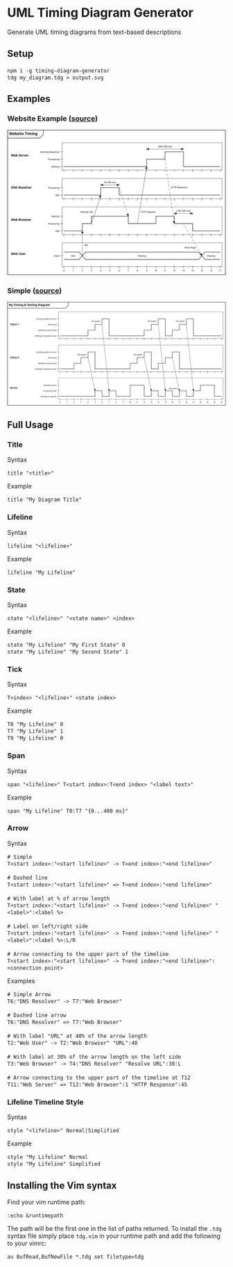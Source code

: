# UML Timing Diagram Generator
Generate UML timing diagrams from text-based descriptions

## Setup
```
npm i -g timing-diagram-generator
tdg my_diagram.tdg > output.svg
```

## Examples
### Website Example ([source](/examples/2-website.tdg))
![Simple](./examples/2-website.svg)
### Simple ([source](/examples/1-simple.tdg))
![Simple](./examples/1-simple.svg)

## Full Usage

### Title
Syntax
```
title "<title>"
```
Example
```
title "My Diagram Title"
```

### Lifeline
Syntax
```
lifeline "<lifeline>"
```
Example
```
lifeline "My Lifeline"
```

### State
Syntax
```
state "<lifeline>" "<state name>" <index>
```
Example
```
state "My Lifeline" "My First State" 0
state "My Lifeline" "My Second State" 1
```

### Tick
Syntax
```
T<index> "<lifeline>" <state index>
```
Example
```
T0 "My Lifeline" 0
T7 "My Lifeline" 1
T9 "My Lifeline" 0
```

### Span
Syntax
```
span "<lifeline>" T<start index>:T<end index> "<label text>"
```
Example
```
span "My Lifeline" T0:T7 "{0...400 ms}"
```

### Arrow
Syntax
```
# Simple
T<start index>:"<start lifeline>" -> T<end index>:"<end lifeline>"

# Dashed line
T<start index>:"<start lifeline>" => T<end index>:"<end lifeline>"

# With label at % of arrow length
T<start index>:"<start lifeline>" -> T<end index>:"<end lifeline>" "<label>":<label %>

# Label on left/right side
T<start index>:"<start lifeline>" -> T<end index>:"<end lifeline>" "<label>":<label %>:L/R

# Arrow connecting to the upper part of the timeline
T<start index>:"<start lifeline>" -> T<end index>:"<end lifeline>":<connection point>
```
Examples
```
# Simple Arrow
T6:"DNS Resolver" -> T7:"Web Browser"

# Dashed line arrow
T6:"DNS Resolver" => T7:"Web Browser"

# With label "URL" at 40% of the arrow length
T2:"Web User" -> T2:"Web Browser" "URL":40

# With label at 38% of the arrow length on the left side
T3:"Web Browser" -> T4:"DNS Resolver" "Resolve URL":38:L

# Arrow connecting to the upper part of the timeline at T12
T11:"Web Server" => T12:"Web Browser":1 "HTTP Response":45
```

### Lifeline Timeline Style
Syntax
```
style "<lifeline>" Normal|Simplified
```
Example
```
style "My Lifeline" Normal
style "My Lifeline" Simplified
```

## Installing the Vim syntax
Find your vim runtime path:
```
:echo &runtimepath
```
The path will be the first one in the list of paths returned. To install the `.tdg`
syntax file simply place `tdg.vim` in your runtime path and add the following to your
vimrc:
```vimscript
au BufRead,BufNewFile *.tdg set filetype=tdg
```
